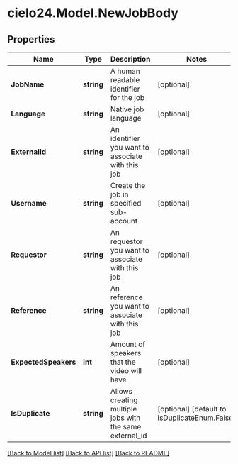 # cielo24.Model.NewJobBody

## Properties

Name | Type | Description | Notes
------------ | ------------- | ------------- | -------------
**JobName** | **string** | A human readable identifier for the job | [optional] 
**Language** | **string** | Native job language | [optional] 
**ExternalId** | **string** | An identifier you want to associate with this job | [optional] 
**Username** | **string** | Create the job in specified sub-account | [optional] 
**Requestor** | **string** | An requestor you want to associate with this job | [optional] 
**Reference** | **string** | An reference you want to associate with this job | [optional] 
**ExpectedSpeakers** | **int** | Amount of speakers that the video will have | [optional] 
**IsDuplicate** | **string** | Allows creating multiple jobs with the same external_id | [optional] [default to IsDuplicateEnum.False]

[[Back to Model list]](../README.md#documentation-for-models) [[Back to API list]](../README.md#documentation-for-api-endpoints) [[Back to README]](../README.md)

